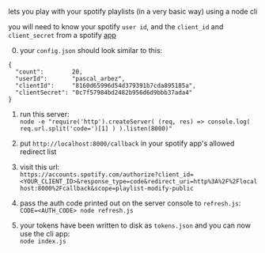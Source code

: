 lets you play with your spotify playlists (in a very basic way) using a node cli

you will need to know your spotify `user id`, and the `client_id` and `client_secret` from a spotify [app](https://developer.spotify.com/my-applications)

0) your `config.json` should look similar to this:
```
{
  "count":        20,
  "userId":       "pascal_arbez",
  "clientId":     "8160d65996d54d379391b7cda895185a",
  "clientSecret": "0c7f57984bd2482b956d6d9bbb37ada4"
}
```

1) run this server:  
`node -e "require('http').createServer( (req, res) => console.log( req.url.split('code=')[1] ) ).listen(8000)"`

2) put `http://localhost:8000/callback` in your spotify app's allowed redirect list

4) visit this url:  
`https://accounts.spotify.com/authorize?client_id=<YOUR_CLIENT_ID>&response_type=code&redirect_uri=http%3A%2F%2Flocalhost:8000%2Fcallback&scope=playlist-modify-public`

4) pass the auth code printed out on the server console to `refresh.js`:  
`CODE=<AUTH_CODE> node refresh.js`

5) your tokens have been written to disk as `tokens.json` and you can now use the cli app:  
`node index.js`
